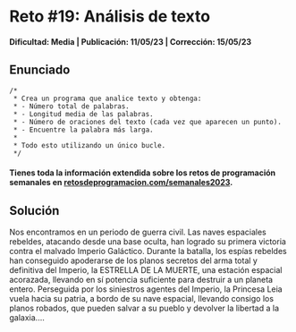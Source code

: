 # Reto #19: Análisis de texto
#### Dificultad: Media | Publicación: 11/05/23 | Corrección: 15/05/23

## Enunciado

```
/*
 * Crea un programa que analice texto y obtenga:
 * - Número total de palabras.
 * - Longitud media de las palabras.
 * - Número de oraciones del texto (cada vez que aparecen un punto).
 * - Encuentre la palabra más larga.
 *
 * Todo esto utilizando un único bucle.
 */
```
#### Tienes toda la información extendida sobre los retos de programación semanales en **[retosdeprogramacion.com/semanales2023](https://retosdeprogramacion.com/semanales2023)**.

## Solución
Nos encontramos en un periodo de guerra civil. Las naves espaciales rebeldes, atacando desde una base oculta, han logrado su primera victoria contra el malvado Imperio Galáctico. Durante la batalla, los  espías rebeldes han conseguido apoderarse de los planos secretos del arma total y definitiva del Imperio, la ESTRELLA DE LA MUERTE, una estación espacial acorazada, llevando en sí potencia suficiente para destruir a un planeta entero. Perseguida por los  siniestros agentes del Imperio, la Princesa Leia vuela hacia su patria, a bordo de su nave espacial, llevando consigo los planos robados, que pueden salvar a su pueblo y devolver la libertad a la galaxia....